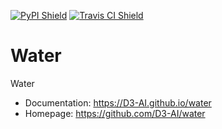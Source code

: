 [![PyPI Shield](https://img.shields.io/pypi/v/water.svg)](https://pypi.python.org/pypi/ml-water)
[![Travis CI Shield](https://travis-ci.org/D3-AI/water.svg?branch=master)](https://travis-ci.org/D3-AI/water)

# Water

Water

- Documentation: https://D3-AI.github.io/water
- Homepage: https://github.com/D3-AI/water
